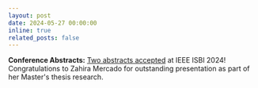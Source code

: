 ```yaml
---
layout: post
date: 2024-05-27 00:00:00
inline: true
related_posts: false
---
```


**Conference Abstracts:** [Two abstracts accepted](https://www.linkedin.com/posts/amithjkamath_after-an-unforgettable-ieee-international-activity-7200872465835720704-6Cli) at IEEE ISBI 2024! Congratulations to Zahira Mercado for outstanding presentation as part of her Master's thesis research. 